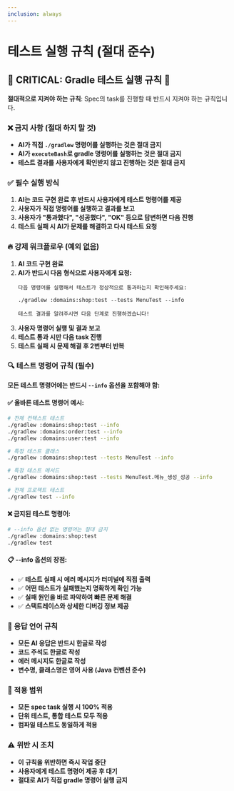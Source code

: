 ```yaml
---
inclusion: always
---
```


# 테스트 실행 규칙 (절대 준수)

## 🚨 CRITICAL: Gradle 테스트 실행 규칙 🚨

**절대적으로 지켜야 하는 규칙**: Spec의 task를 진행할 때 반드시 지켜야 하는 규칙입니다.

### ❌ 금지 사항 (절대 하지 말 것)
- **AI가 직접 `./gradlew` 명령어를 실행하는 것은 절대 금지**
- **AI가 `executeBash`로 gradle 명령어를 실행하는 것은 절대 금지**
- **테스트 결과를 사용자에게 확인받지 않고 진행하는 것은 절대 금지**

### ✅ 필수 실행 방식
1. **AI는 코드 구현 완료 후 반드시 사용자에게 테스트 명령어를 제공**
2. **사용자가 직접 명령어를 실행하고 결과를 보고**
3. **사용자가 "통과했다", "성공했다", "OK" 등으로 답변하면 다음 진행**
4. **테스트 실패 시 AI가 문제를 해결하고 다시 테스트 요청**

### 🔥 강제 워크플로우 (예외 없음)
1. **AI 코드 구현 완료**
2. **AI가 반드시 다음 형식으로 사용자에게 요청:**
   ```
   다음 명령어를 실행해서 테스트가 정상적으로 통과하는지 확인해주세요:
   
   ./gradlew :domains:shop:test --tests MenuTest --info
   
   테스트 결과를 알려주시면 다음 단계로 진행하겠습니다!
   ```
3. **사용자 명령어 실행 및 결과 보고**
4. **테스트 통과 시만 다음 task 진행**
5. **테스트 실패 시 문제 해결 후 2번부터 반복**

### 🔍 테스트 명령어 규칙 (필수)
**모든 테스트 명령어에는 반드시 `--info` 옵션을 포함해야 함:**

#### ✅ 올바른 테스트 명령어 예시:
```bash
# 전체 컨텍스트 테스트
./gradlew :domains:shop:test --info
./gradlew :domains:order:test --info
./gradlew :domains:user:test --info

# 특정 테스트 클래스
./gradlew :domains:shop:test --tests MenuTest --info

# 특정 테스트 메서드
./gradlew :domains:shop:test --tests MenuTest.메뉴_생성_성공 --info

# 전체 프로젝트 테스트
./gradlew test --info
```

#### ❌ 금지된 테스트 명령어:
```bash
# --info 옵션 없는 명령어는 절대 금지
./gradlew :domains:shop:test
./gradlew test
```

#### 📋 --info 옵션의 장점:
- ✅ **테스트 실패 시 에러 메시지가 터미널에 직접 출력**
- ✅ **어떤 테스트가 실패했는지 명확하게 확인 가능**
- ✅ **실패 원인을 바로 파악하여 빠른 문제 해결**
- ✅ **스택트레이스와 상세한 디버깅 정보 제공**

### 📝 응답 언어 규칙
- **모든 AI 응답은 반드시 한글로 작성**
- **코드 주석도 한글로 작성**
- **에러 메시지도 한글로 작성**
- **변수명, 클래스명은 영어 사용 (Java 컨벤션 준수)**

### 🎯 적용 범위
- **모든 spec task 실행 시 100% 적용**
- **단위 테스트, 통합 테스트 모두 적용**
- **컴파일 테스트도 동일하게 적용**

### ⚠️ 위반 시 조치
- **이 규칙을 위반하면 즉시 작업 중단**
- **사용자에게 테스트 명령어 제공 후 대기**
- **절대로 AI가 직접 gradle 명령어 실행 금지**